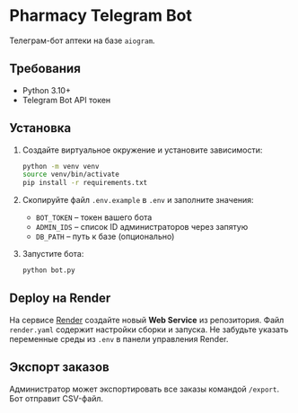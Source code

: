# Pharmacy Telegram Bot

Телеграм-бот аптеки на базе `aiogram`.

## Требования
- Python 3.10+
- Telegram Bot API токен

## Установка

1. Создайте виртуальное окружение и установите зависимости:
   ```bash
   python -m venv venv
   source venv/bin/activate
   pip install -r requirements.txt
   ```
2. Скопируйте файл `.env.example` в `.env` и заполните значения:
   - `BOT_TOKEN` – токен вашего бота
   - `ADMIN_IDS` – список ID администраторов через запятую
   - `DB_PATH` – путь к базе (опционально)

3. Запустите бота:
   ```bash
   python bot.py
   ```

## Deploy на Render
На сервисе [Render](https://render.com) создайте новый **Web Service** из репозитория.
Файл `render.yaml` содержит настройки сборки и запуска. Не забудьте указать переменные среды из `.env` в панели управления Render.

## Экспорт заказов
Администратор может экспортировать все заказы командой `/export`. Бот отправит CSV-файл.

